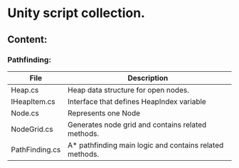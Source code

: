 # Unity script collection.

## Content:

### Pathfinding:
|File|Description|
|---|---|
|Heap.cs|Heap data structure for open nodes.|
|IHeapItem.cs|Interface that defines HeapIndex variable|
|Node.cs|Represents one Node|
|NodeGrid.cs|Generates node grid and contains related methods.|
|PathFinding.cs|A* pathfinding main logic and contains related methods.|
